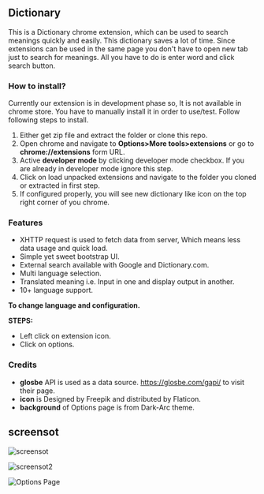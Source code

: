 ## Dictionary

This is a Dictionary chrome extension, which can be used to search meanings quickly and easily. This dictionary saves a lot of time. Since extensions can be used in the same page you don't have to open new tab just to search for meanings. All you have to do is enter word and click  search button.

### How to install?
Currently our extension is in development phase so, It is not available in chrome store. You have to manually install it in order to use/test. Follow following steps to install.

  1. Either get zip file and extract the folder  or clone this repo.
  2. Open chrome and navigate to **Options>More tools>extensions** or go to **chrome://extensions** form URL.
  3. Active **developer mode** by clicking  developer mode checkbox. If you are already in developer mode ignore this step.
  4. Click on load unpacked extensions and navigate to the folder you cloned or extracted in first step.
  5. If configured properly, you will see new dictionary like icon on the top right corner of you chrome.

### Features

  - XHTTP request is used to fetch data from server, Which means less data usage and quick load.
  - Simple yet sweet bootstrap UI.
  - External search available with Google and Dictionary.com.
  - Multi language selection.
  - Translated meaning i.e. Input in one and display output in another.
  - 10+ language support.

__**To change language and configuration.**__

  **STEPS:**
   - Left click on extension icon.
   - Click on options.

### Credits

  - **glosbe** API is used as a data source. https://glosbe.com/gapi/ to visit their page.
  - **icon** is Designed by Freepik and distributed by Flaticon.
  - **background** of Options page is from Dark-Arc theme.

## screensot

![screensot](https://snueqa-ch3301.files.1drv.com/y4mbELTbhsSrN2HW68HpyVvj0v3Fg7GIw9SeehpK4nc0GcX5gcOMKD3OFsjQFN2yEg2wf_xkDLUcM2PXs9NcxqN9Q24hAVV0rijoa8UiUqRW67MA6Arw0jOS3-ClxHVbMvCtpJM4CQ_2GCQCtZ8pVozyqkx_LvOpmO5LZjI04hNqGTV_p6_it3HxzOTzKu7GiJamsSdzRGemOnaIJLVAMYpqg?width=422&height=371&cropmode=none)

![screensot2](https://5e9tpg-ch3301.files.1drv.com/y4mxkP1NrSfchLp7gnpsVWKuoIaSEhgPwUan2rBbLFHx3P0n_2NjZWwsX7taBjKb-PRCOkKiwQhOCI2A_GxvAXlW3Garozc4BmUimhDBoHVC65nnQ40CjJy7CPREV6M2uM9SwXcAO4LmGdUq7zxu38JXK77gycgBxB1qKqFB_lA-inTu8pRcgPGksOP5o5PDbf1KB60OAtwrtmVh0WBpqrhLA?width=424&height=593&cropmode=none)

![Options Page](https://5equbg-ch3301.files.1drv.com/y4mdYOJjFjQdh60GmfH5PXN1xJIBJKrA16z5GkdAPY-GY7sevZ1T7b6rO5kXcuUnn8M_EmtO-8pKmta6-cTcFpKMEdkoUYvTzdyoOy7xeMaPs-Bz2w1-8InFp6EhG0xunbMawYhQ8j7bWWa97_kJ96DcKRSFqZCQPVXMadgtXnzyEdnFsapORYh89aigDJ16qZryWnRj9eQOQ5pkjL7hAWpIw?width=862&height=514&cropmode=none)
